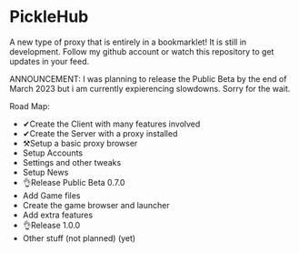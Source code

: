 # PickleHub

A new type of proxy that is entirely in a bookmarklet! It is still in development. Follow my github account or watch this repository to get updates in your feed.

ANNOUNCEMENT: I was planning to release the Public Beta by the end of March 2023 but i am currently expierencing slowdowns. Sorry for the wait.

Road Map:

- ✔Create the Client with many features involved
- ✔Create the Server with a proxy installed
- ⚒Setup a basic proxy browser
- Setup Accounts
- Settings and other tweaks
- Setup News
- 👌Release Public Beta 0.7.0
- Add Game files
- Create the game browser and launcher
- Add extra features
- 👌Release 1.0.0
- Other stuff (not planned) (yet)
